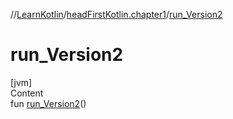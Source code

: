 //[LearnKotlin](../index.md)/[headFirstKotlin.chapter1](index.md)/[run_Version2](run_-version2.md)



# run_Version2  
[jvm]  
Content  
fun [run_Version2](run_-version2.md)()  




